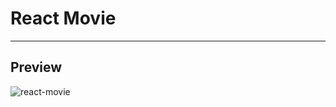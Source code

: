 # React Movie

---

## Preview
![react-movie](https://github.com/user-attachments/assets/701162f1-6f69-4918-b351-8ce1a45d66a4)
